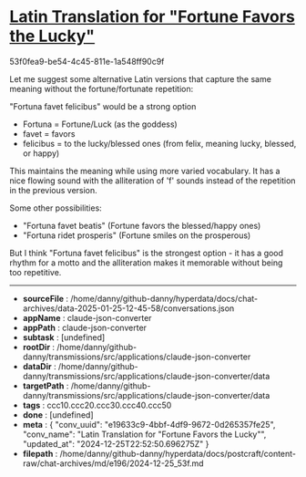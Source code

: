 # [Latin Translation for "Fortune Favors the Lucky"](https://claude.ai/chat/e19633c9-4bbf-4df9-9672-0d265357fe25)

53f0fea9-be54-4c45-811e-1a548ff90c9f

 Let me suggest some alternative Latin versions that capture the same meaning without the fortune/fortunate repetition:

"Fortuna favet felicibus" would be a strong option
- Fortuna = Fortune/Luck (as the goddess)
- favet = favors
- felicibus = to the lucky/blessed ones (from felix, meaning lucky, blessed, or happy)

This maintains the meaning while using more varied vocabulary. It has a nice flowing sound with the alliteration of 'f' sounds instead of the repetition in the previous version.

Some other possibilities:
- "Fortuna favet beatis" (Fortune favors the blessed/happy ones)
- "Fortuna ridet prosperis" (Fortune smiles on the prosperous)

But I think "Fortuna favet felicibus" is the strongest option - it has a good rhythm for a motto and the alliteration makes it memorable without being too repetitive.

---

* **sourceFile** : /home/danny/github-danny/hyperdata/docs/chat-archives/data-2025-01-25-12-45-58/conversations.json
* **appName** : claude-json-converter
* **appPath** : claude-json-converter
* **subtask** : [undefined]
* **rootDir** : /home/danny/github-danny/transmissions/src/applications/claude-json-converter
* **dataDir** : /home/danny/github-danny/transmissions/src/applications/claude-json-converter/data
* **targetPath** : /home/danny/github-danny/transmissions/src/applications/claude-json-converter/data
* **tags** : ccc10.ccc20.ccc30.ccc40.ccc50
* **done** : [undefined]
* **meta** : {
  "conv_uuid": "e19633c9-4bbf-4df9-9672-0d265357fe25",
  "conv_name": "Latin Translation for \"Fortune Favors the Lucky\"",
  "updated_at": "2024-12-25T22:52:50.696275Z"
}
* **filepath** : /home/danny/github-danny/hyperdata/docs/postcraft/content-raw/chat-archives/md/e196/2024-12-25_53f.md